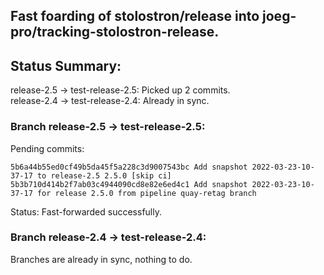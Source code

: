 ## Fast foarding of stolostron/release into joeg-pro/tracking-stolostron-release.

## Status Summary:

release-2.5 -> test-release-2.5: Picked up 2 commits.  
release-2.4 -> test-release-2.4: Already in sync.  

### Branch release-2.5 -> test-release-2.5:

Pending commits:

```
5b6a44b55ed0cf49b5da45f5a228c3d9007543bc Add snapshot 2022-03-23-10-37-17 to release-2.5 2.5.0 [skip ci]
5b3b710d414b2f7ab03c4944090cd8e82e6ed4c1 Add snapshot 2022-03-23-10-37-17 for release 2.5.0 from pipeline quay-retag branch
```

Status: Fast-forwarded successfully.

### Branch release-2.4 -> test-release-2.4:

Branches are already in sync, nothing to do.

